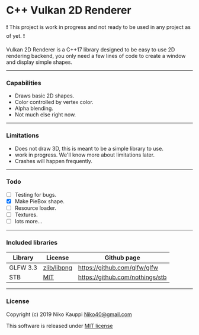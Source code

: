 
# C++ Vulkan 2D Renderer

:exclamation: This project is work in progress and not ready to be used in any project as of yet. :exclamation:

Vulkan 2D Renderer is a C++17 library designed to be easy to use 2D rendering backend, you only need a few lines of code to create a window and display simple shapes.

------

### Capabilities

- Draws basic 2D shapes.
- Color controlled by vertex color.
- Alpha blending.
- Not much else right now.

------

### Limitations

- Does not draw 3D, this is meant to be a simple library to use.
- work in progress. We'll know more about limitations later.
- Crashes will happen frequently.

------

### Todo

- [ ] Testing for bugs.
- [X] Make PieBox shape.
- [ ] Resource loader.
- [ ] Textures.
- [ ] lots more...

------

### Included libraries

| Library | License | Github page |
| --- | --- | --- |
| GLFW 3.3 | [zlib/libpng](ExternalLibraries/glfw-3.3/LICENSE.md) | https://github.com/glfw/glfw |
| STB | [MIT](ExternalLibraries/stb/LICENSE.md) | https://github.com/nothings/stb |

------

### License

Copyright (c) 2019 Niko Kauppi Niko40@gmail.com

This software is released under [MIT license](LICENSE.md)

